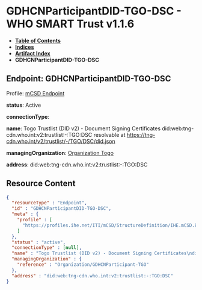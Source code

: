 # GDHCNParticipantDID-TGO-DSC - WHO SMART Trust v1.1.6

* [**Table of Contents**](toc.md)
* [**Indices**](indices.md)
* [**Artifact Index**](artifacts.md)
* **GDHCNParticipantDID-TGO-DSC**

## Endpoint: GDHCNParticipantDID-TGO-DSC

Profile: [mCSD Endpoint](https://profiles.ihe.net/ITI/mCSD/4.0.0/StructureDefinition-IHE.mCSD.Endpoint.html)

**status**: Active

**connectionType**: 

**name**: Togo Trustlist (DID v2) - Document Signing Certificates did:web:tng-cdn.who.int:v2:trustlist:-:TGO:DSC resolvable at https://tng-cdn.who.int/v2/trustlist/-/TGO/DSC/did.json

**managingOrganization**: [Organization Togo](Organization-GDHCNParticipant-TGO.md)

**address**: did:web:tng-cdn.who.int:v2:trustlist:-:TGO:DSC



## Resource Content

```json
{
  "resourceType" : "Endpoint",
  "id" : "GDHCNParticipantDID-TGO-DSC",
  "meta" : {
    "profile" : [
      "https://profiles.ihe.net/ITI/mCSD/StructureDefinition/IHE.mCSD.Endpoint"
    ]
  },
  "status" : "active",
  "connectionType" : [null],
  "name" : "Togo Trustlist (DID v2) - Document Signing Certificates\ndid:web:tng-cdn.who.int:v2:trustlist:-:TGO:DSC\nresolvable at https://tng-cdn.who.int/v2/trustlist/-/TGO/DSC/did.json",
  "managingOrganization" : {
    "reference" : "Organization/GDHCNParticipant-TGO"
  },
  "address" : "did:web:tng-cdn.who.int:v2:trustlist:-:TGO:DSC"
}

```
